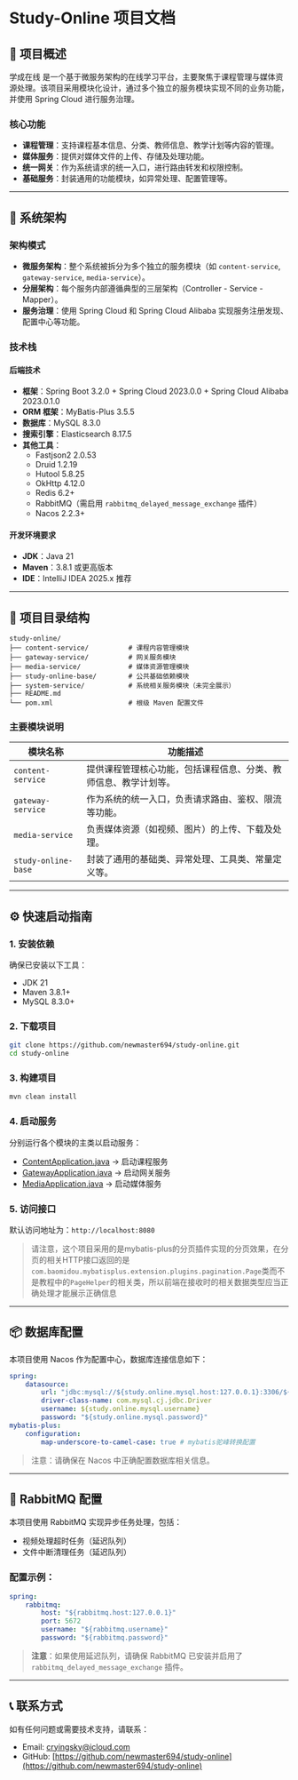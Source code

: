 # Study-Online 项目文档

## 📌 项目概述

学成在线 是一个基于微服务架构的在线学习平台，主要聚焦于课程管理与媒体资源处理。该项目采用模块化设计，通过多个独立的服务模块实现不同的业务功能，并使用 Spring Cloud 进行服务治理。

### 核心功能

- **课程管理**：支持课程基本信息、分类、教师信息、教学计划等内容的管理。
- **媒体服务**：提供对媒体文件的上传、存储及处理功能。
- **统一网关**：作为系统请求的统一入口，进行路由转发和权限控制。
- **基础服务**：封装通用的功能模块，如异常处理、配置管理等。

---

## 🧱 系统架构

### 架构模式
- **微服务架构**：整个系统被拆分为多个独立的服务模块（如 `content-service`, `gateway-service`, `media-service`）。
- **分层架构**：每个服务内部遵循典型的三层架构（Controller - Service - Mapper）。
- **服务治理**：使用 Spring Cloud 和 Spring Cloud Alibaba 实现服务注册发现、配置中心等功能。

### 技术栈
#### 后端技术
- **框架**：Spring Boot 3.2.0 + Spring Cloud 2023.0.0 + Spring Cloud Alibaba 2023.0.1.0
- **ORM 框架**：MyBatis-Plus 3.5.5
- **数据库**：MySQL 8.3.0
- **搜索引擎**：Elasticsearch 8.17.5
- **其他工具**：
  - Fastjson2 2.0.53
  - Druid 1.2.19
  - Hutool 5.8.25
  - OkHttp 4.12.0
  - Redis 6.2+
  - RabbitMQ（需启用 `rabbitmq_delayed_message_exchange` 插件）
  - Nacos 2.2.3+

#### 开发环境要求
- **JDK**：Java 21
- **Maven**：3.8.1 或更高版本
- **IDE**：IntelliJ IDEA 2025.x 推荐

---

## 📁 项目目录结构

```
study-online/
├── content-service/          # 课程内容管理模块
├── gateway-service/          # 网关服务模块
├── media-service/            # 媒体资源管理模块
├── study-online-base/        # 公共基础依赖模块
├── system-service/           # 系统相关服务模块（未完全展示）
├── README.md
└── pom.xml                   # 根级 Maven 配置文件
```


### 主要模块说明
| 模块名称 | 功能描述 |
|----------|----------|
| `content-service` | 提供课程管理核心功能，包括课程信息、分类、教师信息、教学计划等。 |
| `gateway-service` | 作为系统的统一入口，负责请求路由、鉴权、限流等功能。 |
| `media-service` | 负责媒体资源（如视频、图片）的上传、下载及处理。 |
| `study-online-base` | 封装了通用的基础类、异常处理、工具类、常量定义等。 |

---

## ⚙️ 快速启动指南

### 1. 安装依赖
确保已安装以下工具：
- JDK 21
- Maven 3.8.1+
- MySQL 8.3.0+

### 2. 下载项目

```bash
git clone https://github.com/newmaster694/study-online.git
cd study-online
```

### 3. 构建项目

```bash
mvn clean install
```


### 4. 启动服务
分别运行各个模块的主类以启动服务：
- [ContentApplication.java](file://K:\java_workspace\study-online\content-service\src\main\java\study\online\content\ContentApplication.java) → 启动课程服务
- [GatewayApplication.java](file://K:\java_workspace\study-online\gateway-service\src\main\java\study\online\gateway\GatewayApplication.java) → 启动网关服务
- [MediaApplication.java](file://K:\java_workspace\study-online\media-service\src\main\java\study\online\media\MediaApplication.java) → 启动媒体服务

### 5. 访问接口
默认访问地址为：`http://localhost:8080`

> 请注意，这个项目采用的是mybatis-plus的分页插件实现的分页效果，在分页的相关HTTP接口返回的是`com.baomidou.mybatisplus.extension.plugins.pagination.Page`类而不是教程中的`PageHelper`的相关类，所以前端在接收时的相关数据类型应当正确处理才能展示正确信息

---

## 📦 数据库配置

本项目使用 Nacos 作为配置中心，数据库连接信息如下：

```yaml
spring:
	datasource:
		url: "jdbc:mysql://${study.online.mysql.host:127.0.0.1}:3306/${study.online.mysql.database}?useUnicode=true&characterEncoding=UTF-8&autoReconnect=true&useSSL=false&zeroDateTimeBehavior=convertToNull&serverTimezone=Asia/Shanghai"
		driver-class-name: com.mysql.cj.jdbc.Driver
		username: ${study.online.mysql.username}
		password: "${study.online.mysql.password}"
mybatis-plus:
	configuration:
		map-underscore-to-camel-case: true # mybatis驼峰转换配置
```


> 注意：请确保在 Nacos 中正确配置数据库相关信息。
---

## 🐇 RabbitMQ 配置

本项目使用 RabbitMQ 实现异步任务处理，包括：
- 视频处理超时任务（延迟队列）
- 文件中断清理任务（延迟队列）

### 配置示例：

```yaml
spring:
    rabbitmq:
        host: "${rabbitmq.host:127.0.0.1}"
        port: 5672
        username: "${rabbitmq.username}"
        password: "${rabbitmq.password}"
```

> **注意**：如果使用延迟队列，请确保 RabbitMQ 已安装并启用了 `rabbitmq_delayed_message_exchange` 插件。

---

## 📞 联系方式

如有任何问题或需要技术支持，请联系：
- Email: cryingsky@icloud.com
- GitHub: [https://github.com/newmaster694/study-online](https://github.com/newmaster694/study-online)